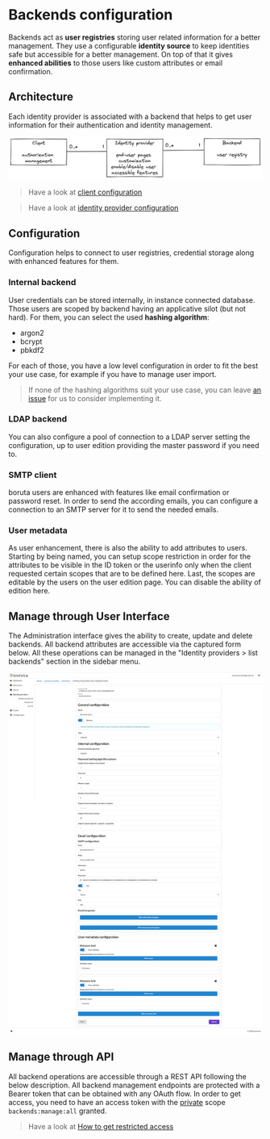 # Backends configuration

Backends act as __user registries__ storing user related information for a better management. They use a configurable __identity source__ to keep identities safe but accessible for a better management. On top of that it gives __enhanced abilities__ to those users like custom attributes or email confirmation.

## Architecture

Each identity provider is associated with a backend that helps to get user information for their authentication and identity management.

![Clients, identity providers, and backends](/assets/images/client-identity-provider-backend-en.png)

> Have a look at [client configuration](provider-configuration/configure-clients.md)

> Have a look at [identity provider configuration](provider-configuration/configure-identity-providers.md)

## Configuration

Configuration helps to connect to user registries, credential storage along with enhanced features for them.

### Internal backend

User credentials can be stored internally, in instance connected database. Those users are scoped by backend having an applicative silot (but not hard). For them, you can select the used **hashing algorithm**:
- argon2
- bcrypt
- pbkdf2

For each of those, you have a low level configuration in order to fit the best your use case, for example if you have to manage user import.

> If none of the hashing algorithms suit your use case, you can leave [an issue](https://github.com/malach-it/boruta-server/issues) for us to consider implementing it.

### LDAP backend

You can also configure a pool of connection to a LDAP server setting the configuration, up to user edition providing the master password if you need to.

### SMTP client

boruta users are enhanced with features like email confirmation or password reset. In order to send the according emails, you can configure a connection to an SMTP server for it to send the needed emails.

### User metadata

As user enhancement, there is also the ability to add attributes to users. Starting by being named, you can setup scope restriction in order for the attributes to be visible in the ID token or the userinfo only when the client requested certain scopes that are to be defined here. Last, the scopes are editable by the users on the user edition page. You can disable the ability of edition here.

## Manage through User Interface

The Administration interface gives the ability to create, update and delete backends. All backend attributes are accessible via the captured form below. All these operations can be managed in the "Identity providers > list backends" section in the sidebar menu.

![client form](/assets/images/backend-form.png)

## Manage through API

All backend operations are accessible through a REST API following the below description. All backend management endpoints are protected with a Bearer token that can be obtained with any OAuth flow. In order to get access, you need to have an access token with the [private](provider-configuration/configure-scopes.md#public-vs-private-scopes) scope `backends:manage:all` granted.

> Have a look at [How to get restricted access](management-api#get-an-access-token)
